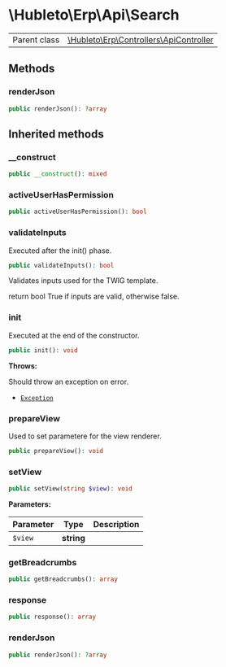 
# \Hubleto\Erp\Api\Search
<table class='table-default dense'>
<tr><td>Parent class</td><td><a href="../Controllers/ApiController">\Hubleto\Erp\Controllers\ApiController</a></td></tr></table>


## Methods

### renderJson

```php
public renderJson(): ?array
```


## Inherited methods

### __construct

```php
public __construct(): mixed
```


### activeUserHasPermission

```php
public activeUserHasPermission(): bool
```


### validateInputs

Executed after the init() phase.

```php
public validateInputs(): bool
```

Validates inputs used for the TWIG template.

return bool True if inputs are valid, otherwise false.


### init

Executed at the end of the constructor.

```php
public init(): void
```

**Throws:**

Should throw an exception on error.
- [`Exception`](../../../Exception)


### prepareView

Used to set parametere for the view renderer.

```php
public prepareView(): void
```


### setView

```php
public setView(string $view): void
```

**Parameters:**

| Parameter | Type       | Description |
|-----------|------------|-------------|
| `$view`   | **string** |             |


### getBreadcrumbs

```php
public getBreadcrumbs(): array
```


### response

```php
public response(): array
```


### renderJson

```php
public renderJson(): ?array
```

